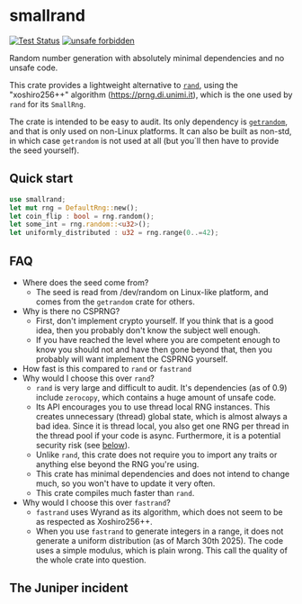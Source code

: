 smallrand
=========

[![Test Status](https://github.com/hpenne/smallrand/actions/workflows/rust.yml/badge.svg?event=push)](https://github.com/hpenne/smallrand/actions)
[![unsafe forbidden](https://img.shields.io/badge/unsafe-forbidden-success.svg)](https://github.com/rust-secure-code/safety-dance/)

Random number generation with absolutely minimal dependencies and no unsafe code.

This crate provides a lightweight alternative to [`rand`](https://crates.io/crates/rand), using the "xoshiro256++"
algorithm (<https://prng.di.unimi.it>), which is the one used by `rand` for its `SmallRng`.

The crate is intended to be easy to audit. Its only dependency is [`getrandom`](https://crates.io/crates/getrandom), and
that is only used on non-Linux platforms. It can also be built as non-std, in which case `getrandom` is not used at
all (but you´ll then have to provide the seed yourself).

Quick start
-----

```rust
use smallrand;
let mut rng = DefaultRng::new();
let coin_flip : bool = rng.random();
let some_int = rng.random::<u32>();
let uniformly_distributed : u32 = rng.range(0..=42);
```

FAQ
---

* Where does the seed come from?
    - The seed is read from /dev/random on Linux-like platform, and comes from the `getrandom` crate for others.
* Why is there no CSPRNG?
    - First, don't implement crypto yourself. If you think that is a good idea, then you probably don't know the subject
      well enough.
    - If you have reached the level where you are competent enough to know you should not and have then gone beyond
      that, then you probably will want implement the CSPRNG yourself.
* How fast is this compared to `rand` or `fastrand`
* Why would I choose this over `rand`?
    - `rand` is very large and difficult to audit. It's dependencies (as of 0.9) include `zerocopy`, which contains a
      huge amount of
      unsafe code.
    - Its API encourages you to use thread local RNG instances. This creates unnecessary (thread) global state, which is
      almost
      always a bad idea. Since it is thread local, you also get one RNG per thread in the thread pool if your code is
      async. Furthermore, it is a potential security risk (see [below](#the-juniper-incident)).
    - Unlike `rand`, this crate does not require you to import any traits or anything else beyond the RNG you're using.
    - This crate has minimal dependencies and does not intend to change much, so you won't have to update it very often.
    - This crate compiles much faster than `rand`.
* Why would I choose this over `fastrand`?
    - `fastrand` uses Wyrand as its algorithm, which does not seem to be as respected as Xoshiro256++.
    - When you use `fastrand` to generate integers in a range, it does not generate a uniform distribution (as of March
      30th 2025). The code uses a simple modulus, which is plain wrong. This call the quality of the whole crate into
      question.

## The Juniper incident

